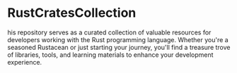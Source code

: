 # RustCratesCollection
his repository serves as a curated collection of valuable resources for developers working with the Rust programming language. Whether you're a seasoned Rustacean or just starting your journey, you'll find a treasure trove of libraries, tools, and learning materials to enhance your development experience.
